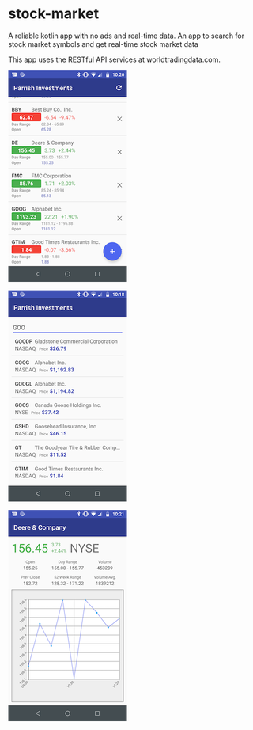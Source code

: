 # stock-market
A reliable kotlin app with no ads and real-time data. An app to search for stock market symbols and get real-time stock market data

This app uses the RESTful API services at worldtradingdata.com. 


![symbol screen](symbol-page.png)


![Search For Symbols](search.png)


![Company Details](graph.png)
